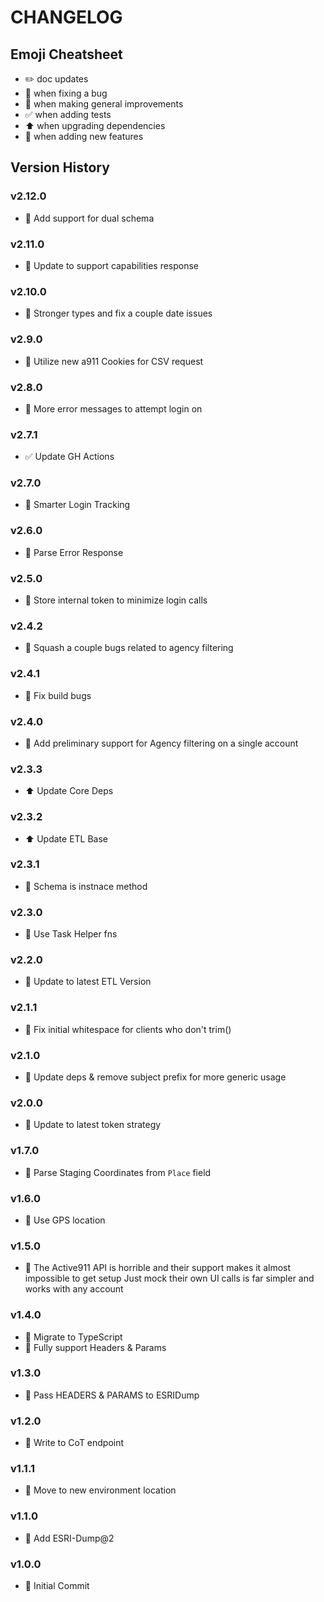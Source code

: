 # CHANGELOG

## Emoji Cheatsheet
- :pencil2: doc updates
- :bug: when fixing a bug
- :rocket: when making general improvements
- :white_check_mark: when adding tests
- :arrow_up: when upgrading dependencies
- :tada: when adding new features

## Version History

### v2.12.0

- :tada: Add support for dual schema

### v2.11.0

- :tada: Update to support capabilities response

### v2.10.0

- :tada: Stronger types and fix a couple date issues

### v2.9.0

- :rocket: Utilize new a911 Cookies for CSV request

### v2.8.0

- :rocket: More error messages to attempt login on

### v2.7.1

- :white_check_mark: Update GH Actions

### v2.7.0

- :rocket: Smarter Login Tracking

### v2.6.0

- :rocket: Parse Error Response

### v2.5.0

- :rocket: Store internal token to minimize login calls

### v2.4.2

- :bug: Squash a couple bugs related to agency filtering

### v2.4.1

- :bug: Fix build bugs

### v2.4.0

- :rocket: Add preliminary support for Agency filtering on a single account

### v2.3.3

- :arrow_up: Update Core Deps

### v2.3.2

- :arrow_up: Update ETL Base

### v2.3.1

- :rocket: Schema is instnace method

### v2.3.0

- :rocket: Use Task Helper fns

### v2.2.0

- :bug: Update to latest ETL Version

### v2.1.1

- :bug: Fix initial whitespace for clients who don't trim()

### v2.1.0

- :rocket: Update deps & remove subject prefix for more generic usage

### v2.0.0

- :rocket: Update to latest token strategy

### v1.7.0

- :rocket: Parse Staging Coordinates from `Place` field

### v1.6.0

- :rocket: Use GPS location

### v1.5.0

- :rocket: The Active911 API is horrible and their support makes it almost impossible to get setup
            Just mock their own UI calls is far simpler and works with any account

### v1.4.0

- :rocket: Migrate to TypeScript
- :tada: Fully support Headers & Params

### v1.3.0

- :tada: Pass HEADERS & PARAMS to ESRIDump

### v1.2.0

- :rocket: Write to CoT endpoint

### v1.1.1

- :rocket: Move to new environment location

### v1.1.0

- :rocket: Add ESRI-Dump@2

### v1.0.0

- :tada: Initial Commit
